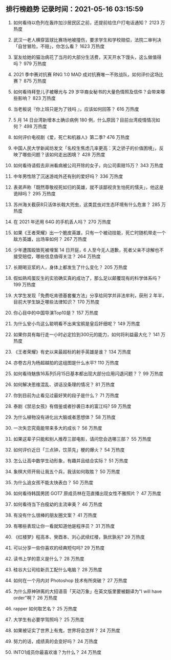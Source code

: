
## 排行榜趋势 记录时间：2021-05-16 03:15:59
  
  1. 如何看待以色列在轰炸加沙居民区之前，还提前给住户打电话通知？ 2123 万热度
    
  2. 武汉一老人横穿篮球比赛场地被撞伤，要求学生和学校赔偿，法院二审判决「自甘冒险，不赔」，你怎么看？ 1623 万热度
    
  3. 室友给她的猫治病花了当月的大部分生活费，天天开水下馒头，这么做值得吗？ 979 万热度
    
  4. 2021 季中赛对抗赛 RNG 1:0 MAD 成对抗赛唯一不败战队，如何评价这场比赛？ 875 万热度
    
  5. 如何看待拜登儿子被曝光与 29 岁华裔女秘书的大量色情照及信件？会带来哪些影响？ 823 万热度
    
  6. 当老板说『你上班只是为了钱吗 』，应该如何回答？ 616 万热度
    
  7. 5 月 14 日台湾新增本土确诊病例 180 例，什么原因？目前台湾疫情情况如何？ 498 万热度
    
  8. 如何评价电视剧《爱，死亡和机器人》第二季? 476 万热度
    
  9. 中国人民大学新闻坊发文「名校生焦虑几率更高：天之骄子的价值困境」，反映了哪些问题？该如何走出困境？ 428 万热度
    
  10. 如何看待请假去非洲看病被公司开除的女子，向公司索赔15万？ 343 万热度
    
  11. 中年男性除了沉迷游戏外还有别的爱好吗？ 336 万热度
    
  12. 表弟声称「既然尊敬视死如归的英雄，就不该鄙视贪生怕死的懦夫」，他这是诡辩吗？ 295 万热度
    
  13. 苏州海关截获8只活体长戟大兜虫，这类昆虫对生态环境有什么危害？ 285 万热度
    
  14. 在 2021 年还用 64G 的手机丢人吗？ 270 万热度
    
  15. 如果《王者荣耀》出一个脆皮英雄，只有一个被动技能，死亡时随机带走一个敌方英雄，出场率如何？ 267 万热度
    
  16. 少年遭围殴致死被埋案 14 日开庭，6 人至今无人道歉，死者父亲不谅解也不接受赔偿，哪些信息值得关注？ 264 万热度
    
  17. 长期喝豆浆的人，身体上都发生了什么变化？ 205 万热度
    
  18. 假如熟鸡蛋反生的实验确实真的成功了，那么足以颠覆现有的科学体系吗？ 199 万热度
    
  19. 大学生发现「免费吃肯德基套餐方法」分享给同学并非法牟利，获刑 2 年半，目前大学生缺乏哪些法律知识？ 170 万热度
    
  20. 你心目中的中国导演Top10是？ 157 万热度
    
  21. 为什么安小鸟这么聪明看不出来宝鹃是皇后奸细呢？ 149 万热度
    
  22. 如果你具有每行走一小时必定捡到300元的能力，如何将利益最大化？ 141 万热度
    
  23. 《王者荣耀》有史以来最超标的射手英雄是谁？ 134 万热度
    
  24. 亦卷古月为杨超越拍的这组图是什么水平? 110 万热度
    
  25. 如何看待魅族16系列5月15日基本都出现大部分应用闪退问题？？ 99 万热度
    
  26. 如何解决思维混乱、讲话没条理的情况？ 81 万热度
    
  27. 你到目前为止看见过最好笑的段子是什么？ 71 万热度
    
  28. 泰剧《禁忌女孩》有借鉴或者抄袭日本的富江吗? 59 万热度
    
  29. 为什么植物没有进化出大脑或者思想体？ 58 万热度
    
  30. 一次失恋究竟能带来多大的成长？ 56 万热度
    
  31. 如果这辈子只能和别人推荐三部电影，请问您会选哪三部？ 55 万热度
    
  32. 如何评价近日「三点钟，饮茶先」梗的爆火？ 54 万热度
    
  33. 怎么让高中数学生动形象，有趣并且结合实际？ 51 万热度
    
  34. 象棋大师开局让我五个兵，我该如何取胜？ 50 万热度
    
  35. 为什么追女孩不能太快表白？ 50 万热度
    
  36. 如何看待韩国男团 GOT7 原成员林在范直播出现女性不雅照片？ 47 万热度
    
  37. 如何看待当下白瘦幼的主流审美？ 46 万热度
    
  38. 有没有什么很棒的朋友圈文案？ 41 万热度
    
  39. 有哪些表现让你一看就知道他是程序员？ 31 万热度
    
  40. 《红楼梦》程高本、癸酉本、刘心武续红楼，孰优孰劣? 29 万热度
    
  41. 可以分享一些你喜欢的经典短句吗? 29 万热度
    
  42. 读书上学的意义是什么？ 28 万热度
    
  43. 硅谷大公司给新员工配什么电脑？ 28 万热度
    
  44. 如何在一个月内对 Photoshop 技术有所突破？ 27 万热度
    
  45. 为什么原神钟离的大招语音「天动万象」在英文版里要被翻译为"I will have order"啊？ 26 万热度
    
  46. rapper 如何取艺名？ 25 万热度
    
  47. 大学生有必要学驾照吗？ 25 万热度
    
  48. 如果被证实了世界上有鬼，世界将会怎样？ 24 万热度
    
  49. 努力的话，成绩真的会变好吗？ 24 万热度
    
  50. INTO1成员你最喜欢谁？为什么？ 24 万热度
    